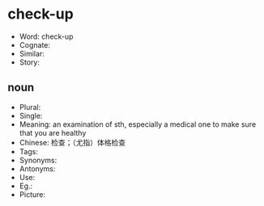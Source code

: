 # check-up

- Word: check-up
- Cognate: 
- Similar: 
- Story: 

## noun

- Plural: 
- Single: 
- Meaning: an examination of sth, especially a medical one to make sure that you are healthy
- Chinese: 检查；（尤指）体格检查
- Tags: 
- Synonyms: 
- Antonyms: 
- Use: 
- Eg.: 
- Picture: 

